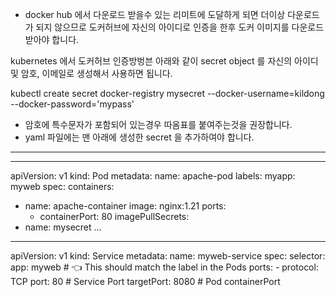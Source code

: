 
* docker hub 에서 다운로드 받을수 있는 리미트에 도달하게 되면 더이상 다운로드가 되지 않으므로
도커허브에 자신의 아이디로 인증을 한후 도커 이미지를 다운로드 받아야 합니다.

kubernetes 에서 도커허브 인증방벙븐 아래와 같이
secret object 를 자신의 아이디 및 암호, 이메일로 생성해서 사용하면 됩니다.

kubectl create secret docker-registry mysecret --docker-username=kildong --docker-password='mypass' 
<!-- --docker-email=kildonge@naver.com -->

* 암호에 특수문자가 포함되어 있는경우 따옴표를 붙여주는것을 권장합니다.
* yaml 파일에는 맨 아래에 생성한 secret 을 추가하여야 합니다.

--------------------

---
apiVersion: v1
kind: Pod
metadata:
  name: apache-pod
  labels:
    myapp: myweb
spec:
  containers:
  - name: apache-container
    image: nginx:1.21
    ports:
    - containerPort: 80
  imagePullSecrets:
  - name: mysecret
...

---
apiVersion: v1
kind: Service
metadata:
  name: myweb-service
spec:
  selector:
    app: myweb  # 👈 This should match the label in the Pods
  ports:
    - protocol: TCP
      port: 80  # Service Port
      targetPort: 8080  # Pod containerPort
